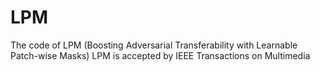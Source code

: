 # LPM
The code of LPM (Boosting Adversarial Transferability with Learnable Patch-wise Masks)
LPM is accepted by IEEE Transactions on Multimedia
